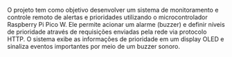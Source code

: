 O projeto tem como objetivo desenvolver um sistema de monitoramento e controle remoto de
alertas e prioridades utilizando o microcontrolador Raspberry Pi Pico W. Ele permite acionar um
alarme (buzzer) e definir níveis de prioridade através de requisições enviadas pela rede via
protocolo HTTP. O sistema exibe as informações de prioridade em um display OLED e sinaliza
eventos importantes por meio de um buzzer sonoro.